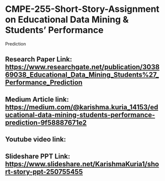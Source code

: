 # CMPE-255-Short-Story-Assignment on Educational Data Mining & Students’ Performance
Prediction

## Research Paper Link: https://www.researchgate.net/publication/303869038_Educational_Data_Mining_Students%27_Performance_Prediction

## Medium Article link: https://medium.com/@karishma.kuria_14153/educational-data-mining-students-performance-prediction-9f58887671e2

## Youtube video link:

## Slideshare PPT Link: https://www.slideshare.net/KarishmaKuria1/short-story-ppt-250755455
